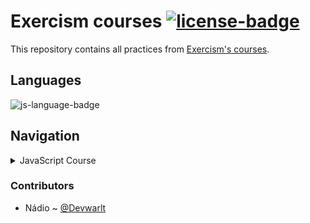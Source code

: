 # Exercism courses [![license-badge]][license]
This repository contains all practices from [Exercism's courses][exercism-courses].

## Languages
![js-language-badge]

## Navigation

<details closed>
  <summary>JavaScript Course</summary>
  
  - **Module 1**: [`Hello World`][js-module-1]
  - **Module 2**: [`Two Fer`][js-module-2]
  - **Module 3**: [`Resistor Color`][js-module-3]
  - **Module 4**: [`Resistor Color Duo`][js-module-4]
  - **Module 5**: [`Gigasecond`][js-module-5]
  - **Module 6**: [`RNA Transcription`][js-module-6]
  
  [js-module-1]: /javascript/hello-world
  [js-module-2]: /javascript/two-fer
  [js-module-3]: /javascript/resistor-color
  [js-module-4]: /javascript/resistor-color-duo
  [js-module-5]: /javascript/gigasecond
  [js-module-6]: /javascript/rna-transcription
  
</details>


### Contributors
- Nádio ~ [@Devwarlt][nadio-ref]

[nadio-ref]: https://github.com/Devwarlt

[js-language-badge]: https://img.shields.io/badge/JavaScript-black?logo=javascript&style=plastic

[license-badge]: https://img.shields.io/badge/License-WTFPL-black?style=plastic
[license]: /LICENSE

[exercism-courses]: https://exercism.io/tracks
